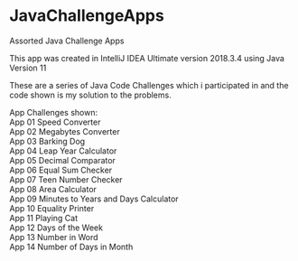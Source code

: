 # JavaChallengeApps
Assorted Java Challenge Apps

This app was created in IntelliJ IDEA Ultimate version 2018.3.4 using Java Version 11

These are a series of Java Code Challenges which i participated in and the code shown is my solution to the problems.

App Challenges shown: <br>
App 01 Speed Converter <br>
App 02 Megabytes Converter <br>
App 03 Barking Dog <br>
App 04 Leap Year Calculator <br>
App 05 Decimal Comparator <br>
App 06 Equal Sum Checker <br>
App 07 Teen Number Checker <br>
App 08 Area Calculator <br>
App 09 Minutes to Years and Days Calculator <br>
App 10 Equality Printer <br>
App 11 Playing Cat <br>
App 12 Days of the Week <br>
App 13 Number in Word <br>
App 14 Number of Days in Month <br>
